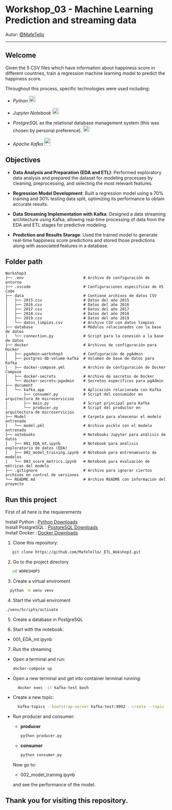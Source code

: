 # Workshop_03 - Machine Learning Prediction and streaming data 
Autor: [@MafeTello](https://github.com/MafeTello)

---

## Welcome
Given the 5 CSV files which have information about happiness score in different countries, train a regression machine learning model to predict the happiness score.

Throughout this process, specific technologies were used including:

- _Python_ <img src="https://cdn-icons-png.flaticon.com/128/3098/3098090.png" alt="Python" width="21px" height="21px"> 

- _Jupyter Notebook_  <img src="https://upload.wikimedia.org/wikipedia/commons/thumb/3/38/Jupyter_logo.svg/883px-Jupyter_logo.svg.png" alt="Jupyer" width="21px" height="21px">

- _PostgreSQL_ as the relational database management system (this was chosen by personal preference). <img src="https://cdn-icons-png.flaticon.com/128/5968/5968342.png" alt="Postgres" width="21px" height="21px">

- _Apache Kafka_  <img src="https://upload.wikimedia.org/wikipedia/commons/thumb/0/05/Apache_kafka.svg/1200px-Apache_kafka.svg.png" width="21px" height="25px">

## Objectives

- **Data Analysis and Preparation (EDA and ETL)**: Performed exploratory data analysis and prepared the dataset for modeling processes by cleaning, preprocessing, and selecting the most relevant features.

- **Regression Model Development**: Built a regression model using a 70% training and 30% testing data split, optimizing its performance to obtain accurate results.

- **Data Streaming Implementation with Kafka**: Designed a data streaming architecture using Kafka, allowing real-time processing of data from the EDA and ETL stages for predictive modeling.

- **Prediction and Results Storage**: Used the trained model to generate real-time happiness score predictions and stored those predictions along with associated features in a database.


## Folder path

```
Workshop3
├── .env                          # Archivo de configuración de entorno
├── .vscode                       # Configuraciones específicas de VS Code
├── data                          # Contiene archivos de datos CSV
│   ├── 2015.csv                  # Datos del año 2015
│   ├── 2016.csv                  # Datos del año 2016
│   ├── 2017.csv                  # Datos del año 2017
│   ├── 2018.csv                  # Datos del año 2018
│   ├── 2019.csv                  # Datos del año 2019
│   └── datos_limpios.csv         # Archivo CSV con datos limpios
├── database                      # Módulos relacionados con la base de datos
│   └── connection.py             # Script para la conexión a la base de datos
├── docker                        # Archivos de configuración para Docker
│   ├── pgadmin-workshop3         # Configuración de pgAdmin
│   ├── postgres-db-volume-kafka  # Volumen de base de datos para Kafka
│   ├── docker-compose.yml        # Archivo de configuración de Docker Compose
│   ├── docker-secrets            # Archivo de secretos de Docker
│   └── docker-secrets-pgadmin    # Secretos específicos para pgAdmin
├── document
│   └── kafka_app                 # Aplicación relacionada con Kafka
│       ├── consumer.py           # Script del consumidor en arquitectura de microservicios
│       ├── main.py               # Script principal para Kafka
│       └── producer.py           # Script del productor en arquitectura de microservicios
├── Model                         # Carpeta para almacenar el modelo entrenado
│   └── model.pkl                 # Archivo pickle con el modelo entrenado
├── notebooks                     # Notebooks Jupyter para análisis de datos
│   ├── 001_EDA_mt.ipynb          # Notebook para análisis exploratorio de datos (EDA)
│   ├── 002_model_training.ipynb  # Notebook para entrenamiento de modelos
│   └── 003_score_metrics.ipynb   # Notebook para evaluación de métricas del modelo
├── .gitignore                    # Archivo para ignorar ciertos archivos en control de versiones
└── README.md                     # Archivo README con información del proyecto

```




## Run this project

First of all here is the requierements

Install Python : [Python Downloads](https://www.python.org/downloads/)  
Install PostgreSQL : [PostgreSQL Downloads](https://www.postgresql.org/download/)  
Install Docker : [Docker Downloads](https://www.docker.com/get-started/)

1. Clone this repository:
```bash
   git clone https://github.com/MafeTello/_ETL_Wokshop3.git
 ```

2. Go to the project directory  
```bash
   cd WORKSHOP3
```

3. Create a virtual enviroment  
```bash
  python -m venv venv
```

4. Start the virtual enviroment  
  ```bash  
  ./venv/Scripts/activate
  ```


5. Create a database in PostgreSQL


6. Start with the notebook:
- 001_EDA_mt.ipynb
  
7. Run the streaming
- Open a terminal and run:
    
  ```bash
  docker-compose up
  ```
    
- Open a new terminal and get into container terminal running:
  ```bash
    docker exec -it kafka-test bash
  ```
     
- Create a new topic:
  
  ```bash
    kafka-topics --bootstrap-server kafka-test:9092 --create --topic predict-happiness
  ```

- Run producer and consumer:

  - **producer**
    
    ```bash
    python producer.py
    ```
    
  - **consumer**
    
    ```bash
    python consumer.py
    ```

  Now go to:
  - 002_model_training.ipynb

  and see the performance of the model.

## Thank you for visiting this repository.
